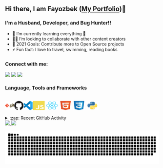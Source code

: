 ## Hi there, I am Fayozbek ([My Portfolio][website])👋

### I'm a Husband, Developer, and Bug Hunter!!

- 🌱 I’m currently learning everything 🤣
- 👨‍💻 I’m looking to collaborate with other content creators
- 🥅 2021 Goals: Contribute more to Open Source projects
- ⚡ Fun fact: I love to travel, swimming, reading books

### Connect with me:
  <div> 
  <a href="https://www.instagram.com/fayozbek.rustamov/" target="_blank"><img src="https://img.shields.io/badge/-Instagram-%23E4405F?style=for-the-badge&logo=instagram&logoColor=white" target="_blank"></a>
  <a href = "mailto:f.f.rustamov@gmail.com"><img src="https://img.shields.io/badge/-Gmail-%23333?style=for-the-badge&logo=gmail&logoColor=white" target="_blank"></a>
  <a href="https://www.linkedin.com/in/fayozbek-rustamov-80b422178/" target="_blank"><img src="https://img.shields.io/badge/-LinkedIn-%230077B5?style=for-the-badge&logo=linkedin&logoColor=white" target="_blank"></a> 
</div>


### Language, Tools and Frameworks
<div style="display: inline_block"><br>
  <img align="center" alt="Fayoz-Js" height="30" width="40" src="https://raw.githubusercontent.com/devicons/devicon/master/icons/javascript/javascript-plain.svg">
  <img align="center" alt="Fayoz-React" height="30" width="40" src="https://raw.githubusercontent.com/devicons/devicon/master/icons/react/react-original.svg">
  <img align="center" alt="Fayoz-HTML" height="30" width="40" src="https://raw.githubusercontent.com/devicons/devicon/master/icons/html5/html5-original.svg">
  <img align="center" alt="Fayoz-CSS" height="30" width="40" src="https://raw.githubusercontent.com/devicons/devicon/master/icons/css3/css3-original.svg">
  <img align="center" alt="Fayoz-Python" height="30" width="40" src="https://raw.githubusercontent.com/devicons/devicon/master/icons/python/python-original.svg">
  <img align="left" alt="Git" width="30px" src="https://raw.githubusercontent.com/github/explore/80688e429a7d4ef2fca1e82350fe8e3517d3494d/topics/git/git.png" />
  <img align="left" alt="GitHub" width="30px" src="https://raw.githubusercontent.com/github/explore/78df643247d429f6cc873026c0622819ad797942/topics/github/github.png" />
  <img align="left" alt="Visual Studio Code" width="30px" src="https://raw.githubusercontent.com/github/explore/80688e429a7d4ef2fca1e82350fe8e3517d3494d/topics/visual-studio-code/visual-studio-code.png" />
  </div>
  <br>
  
  <details>
  <summary>:zap: Recent GitHub Activity</summary>
 
<!--START_SECTION:activity-->
1. 🎉 Merged PR [#77](https://github.com/mukhtorov/orderfood/tree/home) in [uzFoode-commerce/filters](https://github.com/mukhtorov/orderfood/tree/home)
2. 🎉 Merged PR [#78](https://github.com/mukhtorov/orderfood/tree/home) in [uzFoode-commerce/billing](https://github.com/mukhtorov/orderfood/tree/billing/src)
3. 🗣 Commented on [#17](https://github.com/mukhtorov/orderfood/tree/tagSidebar) in [sideBar-completed](https://github.com/mukhtorov/orderfood/tree/tagSidebar)
4. ❌ Closed PR [#63](https://github.com/mukhtorov/wbba_web/tree/avatar) in [Web-Brain_Academy/Ant-Design](https://github.com/mukhtorov/wbba_web/tree/avatar)
5. 🎉 Merged PR [#62](https://github.com/kholdarboev/houzing/tree/myProfile) in [houzing/myProfile](https://github.com/kholdarboev/houzing/tree/myProfile)
6. 🎉 Merged PR [#31](https://github.com/kholdarboev/houzing/tree/footer) in [houzing/footer](https://github.com/kholdarboev/houzing/tree/footer)
7. 🎉 Merged PR [#67](https://github.com/kholdarboev/houzing/tree/invoice) in [houzing/invoice](https://github.com/kholdarboev/houzing/tree/invoice)
8. 🎉 Merged PR [#6](https://github.com/kholdarboev/houzing/tree/navbar) in [houzing/navbar](https://github.com/kholdarboev/houzing/tree/navbar)
 

 
<!--END_SECTION:activity-->
</details>

  <div>
  <a href="https://github.com/FBek90">
  <img height="180em"  src="https://github-readme-stats.vercel.app/api?username=FBek90&show_icons=true&theme=dracula&include_all_commits=true&count_private=true"/>
  <img height="180em"  src="https://github-readme-stats.vercel.app/api/top-langs/?username=FBek90&layout=compact&langs_count=3&theme=dracula"/> 
</div>
  
  ![Snake animation](https://github.com/FBek90/FBek90/blob/output/github-contribution-grid-snake.svg)
  
  
  [website]: https://fayozbek-portfolio.netlify.app/
